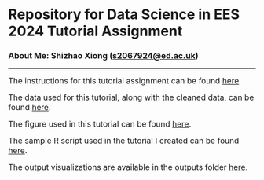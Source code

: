 # Repository for Data Science in EES 2024 Tutorial Assignment
### About Me: Shizhao Xiong (s2067924@ed.ac.uk)
----
<span style="font-size: 16px;">The instructions for this tutorial assignment can be found [here](https://github.com/EdDataScienceEES/tutorial-Biodiversity-Hotspot-Mapping/tree/master/instructions).

<span style="font-size: 16px;">The data used for this tutorial, along with the cleaned data, can be found [here](https://github.com/EdDataScienceEES/tutorial-Biodiversity-Hotspot-Mapping/tree/master/data).

<span style="font-size: 16px;">The figure used in this tutorial can be found [here](https://github.com/EdDataScienceEES/tutorial-Biodiversity-Hotspot-Mapping/tree/master/figures).

<span style="font-size: 16px;">The sample R script used in the tutorial I created can be found [here](https://github.com/EdDataScienceEES/tutorial-Biodiversity-Hotspot-Mapping/tree/master/script).

<span style="font-size: 16px;">The output visualizations are available in the outputs folder [here](https://github.com/EdDataScienceEES/tutorial-Biodiversity-Hotspot-Mapping/tree/master/outputs).  